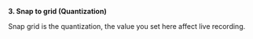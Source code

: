 ---
---

**3. Snap to grid (Quantization)**

Snap grid is the quantization, the value you set here affect live recording.
